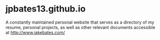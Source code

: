 # jpbates13.github.io
A constantly maintained personal website that serves as a directory of my resume, personal projects, as well as other relevant documents accessible at http://www.jakebates.com/
